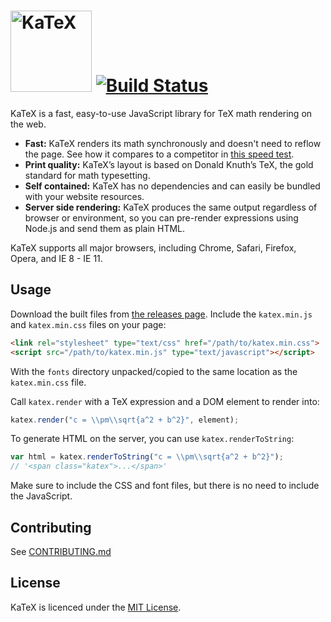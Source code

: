 # [<img src="https://khan.github.io/KaTeX/katex-logo.svg" width="130" alt="KaTeX">](http://khan.github.io/KaTeX/) [![Build Status](https://travis-ci.org/Khan/KaTeX.svg?branch=master)](https://travis-ci.org/Khan/KaTeX)

KaTeX is a fast, easy-to-use JavaScript library for TeX math rendering on the web.

 * **Fast:** KaTeX renders its math synchronously and doesn't need to reflow the page. See how it compares to a competitor in [this speed test](http://jsperf.com/katex-vs-mathjax/).
 * **Print quality:** KaTeX’s layout is based on Donald Knuth’s TeX, the gold standard for math typesetting.
 * **Self contained:** KaTeX has no dependencies and can easily be bundled with your website resources.
 * **Server side rendering:** KaTeX produces the same output regardless of browser or environment, so you can pre-render expressions using Node.js and send them as plain HTML.

KaTeX supports all major browsers, including Chrome, Safari, Firefox, Opera, and IE 8 - IE 11.

## Usage

Download the built files from [the releases page](https://github.com/khan/katex/releases). Include the `katex.min.js` and `katex.min.css` files on your page:

```html
<link rel="stylesheet" type="text/css" href="/path/to/katex.min.css">
<script src="/path/to/katex.min.js" type="text/javascript"></script>
```

With the `fonts` directory unpacked/copied to the same location as the `katex.min.css` file.

Call `katex.render` with a TeX expression and a DOM element to render into:

```js
katex.render("c = \\pm\\sqrt{a^2 + b^2}", element);
```

To generate HTML on the server, you can use `katex.renderToString`:

```js
var html = katex.renderToString("c = \\pm\\sqrt{a^2 + b^2}");
// '<span class="katex">...</span>'
```

Make sure to include the CSS and font files, but there is no need to include the JavaScript.

## Contributing

See [CONTRIBUTING.md](CONTRIBUTING.md)

## License

KaTeX is licenced under the [MIT License](http://opensource.org/licenses/MIT).
